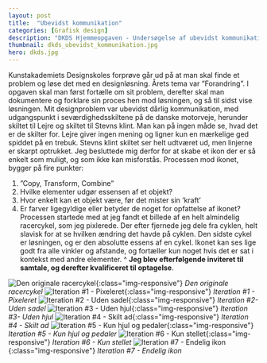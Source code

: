 ```yaml
---
layout: post
title:  "Ubevidst kommunikation"
categories: [Grafisk design]
description: "DKDS Hjemmeopgaven - Undersøgelse af ubevidst kommunikation"
thumbnail: dkds_ubevidst_kommunikation.jpg
hero: dkds.jpg 
---
```

Kunstakademiets Designskoles forprøve går ud på at man skal finde et problem og løse det med en designløsning. Årets tema var ”Forandring”. I opgaven skal man først fortælle om sit problem, derefter skal man dokumentere og forklare sin proces hen mod løsningen, og så til sidst vise løsningen.
Mit designproblem var ubevidst dårlig kommunikation, med udgangspunkt i seværdighedsskiltene på de danske motorveje, herunder skiltet til Lejre og skiltet til Stevns klint. Man kan på ingen måde se, hvad det er de skilter for. Lejre giver ingen mening og ligner kun en mærkelige ged spiddet på en trebuk. Stevns klint skiltet ser helt udtværet ud, men linjerne er skarpt optrukket.
Jeg besluttede mig derfor for at skabe et ikon der er så enkelt som muligt, og som ikke kan misforstås. Processen mod ikonet, bygger på fire punkter:
1. ”Copy, Transform, Combine”
2. Hvilke elementer udgør essensen af et objekt?
3. Hvor enkelt kan et objekt være, før det mister sin ’kraft’
4. Er farver ligegyldige eller betyder de noget for opfattelse af ikonet?
Processen startede med at jeg fandt et billede af en helt almindelig racercykel, som jeg pixlerede. Der efter fjernede jeg dele fra cyklen, helt slavisk for at se hvilken ændring det havde på cyklen.
Den sidste cykel er løsningen, og er den absolutte essens af en cykel. Ikonet kan ses lige godt fra alle vinkler og afstande, og fortæller kun noget hvis det er sat i kontekst med andre elementer.
^
**Jeg blev efterfølgende inviteret til samtale, og derefter kvalificeret til optagelse**.

![Den originale racercykel]({{site.url}}/{{site.imgpath}}/pixelBikes-1.jpg){:class="img-responsive"}
*Den originale racercykel*
![Iteration #1 - Pixeleret]({{site.url}}/{{site.imgpath}}/pixelBikes-2.jpg){:class="img-responsive"}
*Iteration #1 - Pixeleret*
![Iteration #2 - Uden sadel]({{site.url}}/{{site.imgpath}}/pixelBikes-3.jpg){:class="img-responsive"}
*Iteration #2- Uden sadel*
![Iteration #3 - Uden hjul]({{site.url}}/{{site.imgpath}}/pixelBikes-4.jpg){:class="img-responsive"}
*Iteration #3- Uden hjul*
![Iteration #4 - Skilt ad]({{site.url}}/{{site.imgpath}}/pixelBikes-5.jpg){:class="img-responsive"}
*Iteration #4 - Skilt ad*
![Iteration #5 - Kun hjul og pedaler]({{site.url}}/{{site.imgpath}}/pixelBikes-6.jpg){:class="img-responsive"}
*Iteration #5 - Kun hjul og pedaler*
![Iteration #6 - Kun stellet]({{site.url}}/{{site.imgpath}}/pixelBikes-7.jpg){:class="img-responsive"}
*Iteration #6 - Kun stellet*
![Iteration #7 - Endelig ikon]({{site.url}}/{{site.imgpath}}/pixelBikes-final.jpg){:class="img-responsive"}
*Iteration #7 - Endelig ikon*